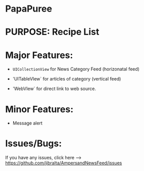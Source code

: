 # PapaPuree

# PURPOSE: Recipe List  

# Major Features:
- `UICollectionView`
for News Category Feed (horizonatal feed)

- 'UITableVIew`
for articles of category (vertical feed)

- 'WebVIew`
for direct link to web source.

# Minor Features:
- Message alert

# Issues/Bugs: 
If you have any issues, click here --> https://github.com/jibralta/AmpersandNewsFeed/issues
